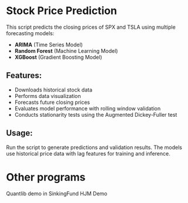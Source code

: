# Stock Price Prediction

This script predicts the closing prices of SPX and TSLA using multiple forecasting models:
- **ARIMA** (Time Series Model)
- **Random Forest** (Machine Learning Model)
- **XGBoost** (Gradient Boosting Model)

## Features:
- Downloads historical stock data
- Performs data visualization
- Forecasts future closing prices
- Evaluates model performance with rolling window validation
- Conducts stationarity tests using the Augmented Dickey-Fuller test

## Usage:
Run the script to generate predictions and validation results. The models use historical price data with lag features for training and inference.

# Other programs
Quantlib demo in  SinkingFund
HJM Demo

